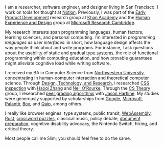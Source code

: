I am a researcher, software engineer, and designer living in San Francisco.
I work on tools for thought at [Notion](https://notion.so/about).
Previously, I was part of the [Early Product Development](https://early.khanacademy.org/) research group at [Khan Academy](https://khanacademy.org) and the [Human Experience and Design](https://hxd.research.microsoft.com/) group at [Microsoft Research Cambridge](https://www.microsoft.com/en-us/research/lab/microsoft-research-cambridge/).

My research interests span programming languages, human factors, learning sciences, and personal computing.
I&rsquo;m interested in _programming languages as user interfaces_: in short, how language design affects the way people think about and write programs.
For instance, I ask questions about the usability of static and gradual [type systems](https://twitter.com/soylentqueen/status/1140838786043002881), the role of functional programming within computing education, and how provable guarantees might alleviate cognitive load while writing software. 

I received my BA in Computer Science from [Northwestern University](http://northwestern.edu), concentrating in human-computer interaction and theoretical computer science. Through [Design, Technology, and Research](http://dtr.northwestern.edu/), I researched [CSS inspection](https://www.youtube.com/watch?v=n2dFxxBh2K4) with [Haoqi Zhang](http://users.eecs.northwestern.edu/~hq) and [Nell O&rsquo;Rourke](http://www.eleanorourke.com). Through the [CS Theory](https://theory.cs.northwestern.edu/) group, I researched [peer grading algorithms](https://www.nsf.gov/awardsearch/showAward?AWD_ID=1733860) with [Jason Hartline](https://sites.northwestern.edu/hartline).
My studies were generously supported by scholarships from [Google](https://buildyourfuture.withgoogle.com/scholarships/google-lime-scholarship/), [Microsoft](https://careers.microsoft.com/us/en/usscholarshipprogram), [Palantir](https://www.palantir.com/students/scholarship/wit-north-america/), [Box](http://www.boxdiversityscholarship.com/), and [Quip](https://quip.com/scholarship), among others.

I really like browser engines, type systems, public transit, [WebAssembly](https://webassembly.org/), [Rust](https://www.rust-lang.org/en-US/), [crossword puzzles](https://twitter.com/soylentqueen/status/1002202872266874880), classical music, policy debate, [document preparation](https://pandoc.org/), cognitive disability advocacy, the Nintendo Switch, hiking, and critical theory.

Most people call me Slim; you should feel free to do the same.
